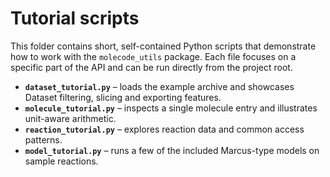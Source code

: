 # Tutorial scripts

This folder contains short, self-contained Python scripts that demonstrate how to work with the `molecode_utils` package.
Each file focuses on a specific part of the API and can be run directly from the project root.

- **`dataset_tutorial.py`** – loads the example archive and showcases Dataset filtering, slicing and exporting features.
- **`molecule_tutorial.py`** – inspects a single molecule entry and illustrates unit-aware arithmetic.
- **`reaction_tutorial.py`** – explores reaction data and common access patterns.
- **`model_tutorial.py`** – runs a few of the included Marcus-type models on sample reactions.
